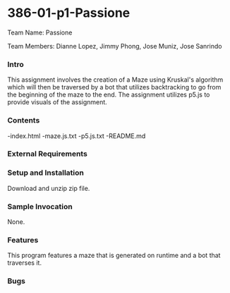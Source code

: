 # 386-01-p1-Passione

Team Name: Passione

Team Members: Dianne Lopez, Jimmy Phong, Jose Muniz, Jose Sanrindo

### Intro

This assignment involves the creation of a Maze using Kruskal's algorithm
which will then be traversed by a bot that utilizes backtracking to go
from the beginning of the maze to the end.
The assignment utilizes p5.js to provide visuals of the assignment.

### Contents

-index.html
-maze.js.txt
-p5.js.txt
-README.md

### External Requirements

### Setup and Installation

Download and unzip zip file. 

### Sample Invocation

None.

### Features

This program features a maze that is generated on runtime
and a bot that traverses it.

### Bugs
